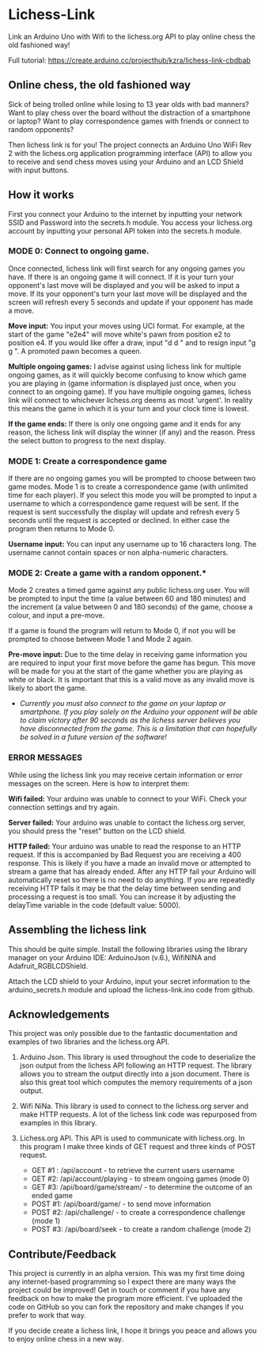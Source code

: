 # Lichess-Link
Link an Arduino Uno with Wifi to the lichess.org API to play online chess the old fashioned way!

Full tutorial: https://create.arduino.cc/projecthub/kzra/lichess-link-cbdbab

## Online chess, the old fashioned way
Sick of being trolled online while losing to 13 year olds with bad manners? Want to play chess over the board without the distraction of a smartphone or laptop? Want to play correspondence games with friends or connect to random opponents?

Then lichess link is for you! The project connects an Arduino Uno WiFi Rev 2 with the lichess.org application programming interface (API) to allow you to receive and send chess moves using your Arduino and an LCD Shield with input buttons.

## How it works
First you connect your Arduino to the internet by inputting your network SSID and Password into the secrets.h module. You access your lichess.org account by inputting your personal API token into the secrets.h module.

### MODE 0: Connect to ongoing game.
Once connected, lichess link will first search for any ongoing games you have. If there is an ongoing game it will connect. If it is your turn your opponent's last move will be displayed and you will be asked to input a move. If its your opponent's turn your last move will be displayed and the screen will refresh every 5 seconds and update if your opponent has made a move.

**Move input:** You input your moves using UCI format. For example, at the start of the game "e2e4" will move white's pawn from position e2 to position e4. If you would like offer a draw, input "d d " and to resign input "g g ". A promoted pawn becomes a queen.

**Multiple ongoing games:** I advise against using lichess link for multiple ongoing games, as it will quickly become confusing to know which game you are playing in (game information is displayed just once, when you connect to an ongoing game). If you have multiple ongoing games, lichess link will connect to whichever lichess.org deems as most 'urgent'. In reality this means the game in which it is your turn and your clock time is lowest.

**If the game ends:** If there is only one ongoing game and it ends for any reason, the lichess link will display the winner (if any) and the reason. Press the select button to progress to the next display.

### MODE 1: Create a correspondence game
If there are no ongoing games you will be prompted to choose between two game modes. Mode 1 is to create a correspondence game (with unlimited time for each player). If you select this mode you will be prompted to input a username to which a correspondence game request will be sent. If the request is sent successfully the display will update and refresh every 5 seconds until the request is accepted or declined. In either case the program then returns to Mode 0.

**Username input:** You can input any username up to 16 characters long. The username cannot contain spaces or non alpha-numeric characters.

### MODE 2: Create a game with a random opponent.*
Mode 2 creates a timed game against any public lichess.org user. You will be prompted to input the time (a value between 60 and 180 minutes) and the increment (a value between 0 and 180 seconds) of the game, choose a colour, and input a pre-move.

If a game is found the program will return to Mode 0, if not you will be prompted to choose between Mode 1 and Mode 2 again.

**Pre-move input:** Due to the time delay in receiving game information you are required to input your first move before the game has begun. This move will be made for you at the start of the game whether you are playing as white or black. It is important that this is a valid move as any invalid move is likely to abort the game.

* *Currently you must also connect to the game on your laptop or smartphone. If you play solely on the Arduino your opponent will be able to claim victory after 90 seconds as the lichess server believes you have disconnected from the game. This is a limitation that can hopefully be solved in a future version of the software!*

### ERROR MESSAGES
While using the lichess link you may receive certain information or error messages on the screen. Here is how to interpret them:

**Wifi failed:** Your arduino was unable to connect to your WiFi. Check your connection settings and try again.

**Server failed:** Your arduino was unable to contact the lichess.org server, you should press the "reset" button on the LCD shield.

**HTTP failed:** Your arduino was unable to read the response to an HTTP request. If this is accompanied by Bad Request you are receiving a 400 response. This is likely if you have a made an invalid move or attempted to stream a game that has already ended. After any HTTP fail your Arduino will automatically reset so there is no need to do anything. If you are repeatedly receiving HTTP fails it may be that the delay time between sending and processing a request is too small. You can increase it by adjusting the delayTime variable in the code (default value: 5000).

## Assembling the lichess link
This should be quite simple. Install the following libraries using the library manager on your Arduino IDE: ArduinoJson (v.6.), WifiNINA and Adafruit_RGBLCDShield.

Attach the LCD shield to your Arduino, input your secret information to the arduino_secrets.h module and upload the lichess-link.ino code from github.

## Acknowledgements
This project was only possible due to the fantastic documentation and examples of two libraries and the lichess.org API.

1. Arduino Json. This library is used throughout the code to deserialize the json output from the lichess API following an HTTP request. The library allows you to stream the output directly into a json document. There is also this great tool which computes the memory requirements of a json output.

2. Wifi NiNa. This library is used to connect to the lichess.org server and make HTTP requests. A lot of the lichess link code was repurposed from examples in this library.

3. Lichess.org API. This API is used to communicate with lichess.org. In this program I make three kinds of GET request and three kinds of POST request.

    * GET #1 : /api/account - to retrieve the current users username
    * GET #2: /api/account/playing - to stream ongoing games (mode 0)
    * GET #3: /api/board/game/stream/ - to determine the outcome of an ended game
    * POST #1: /api/board/game/ - to send move information
    * POST #2: /api/challenge/ - to create a correspondence challenge (mode 1)
    * POST #3: /api/board/seek - to create a random challenge (mode 2)

## Contribute/Feedback
This project is currently in an alpha version. This was my first time doing any internet-based programming so I expect there are many ways the project could be improved! Get in touch or comment if you have any feedback on how to make the program more efficient. I've uploaded the code on GitHub so you can fork the repository and make changes if you prefer to work that way.

If you decide create a lichess link, I hope it brings you peace and allows you to enjoy online chess in a new way.  
